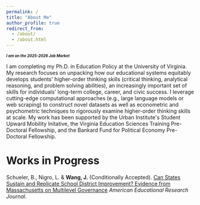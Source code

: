 ```yaml
---
permalink: /
title: "About Me"
author_profile: true
redirect_from: 
  - /about/
  - /about.html
---
```

<font size="1"> <i><b>I am on the 2025-2026 Job Market </b></i> </font>

I am completing my Ph.D. in Education Policy at the University of Virginia. My research focuses on unpacking how our educational systems equitably develops students' higher-order thinking skills (critical thinking, analytical reasoning, and problem solving abilities), an increasingly important set of skills for individuals' long-term college, career, and civic success. I leverage cutting-edge computational approaches (e.g., large language models or web scraping) to construct novel datasets as well as econometric and psychometric techniques to rigorously examine higher-order thinking skills at scale. My work has been supported by the Urban Institute's Student Upward Mobility Initative, the Virginia Education Sciences Training Pre-Doctoral Fellowship, and the Bankard Fund for Political Economy Pre-Doctoral Fellowship.

Works in Progress
======

Schueler, B., Nigro, L. & <b>Wang, J.</b> (Conditionally Accepted). <a href="https://edworkingpapers.com/ai23-882">Can States Sustain and Replicate School District Improvement? Evidence from Massachusetts on Multilevel Governance</a> <i>American Educational Research Journal</i>.